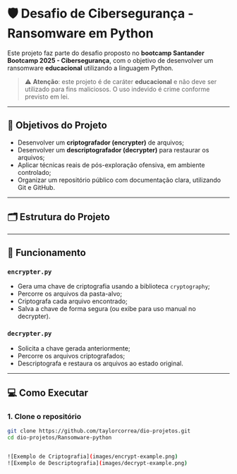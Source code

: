 # 🛡️ Desafio de Cibersegurança - Ransomware em Python

Este projeto faz parte do desafio proposto no **bootcamp Santander Bootcamp 2025 - Cibersegurança**, com o objetivo de desenvolver um ransomware **educacional** utilizando a linguagem Python.

> ⚠️ **Atenção**: este projeto é de caráter **educacional** e não deve ser utilizado para fins maliciosos. O uso indevido é crime conforme previsto em lei.

---

## 🎯 Objetivos do Projeto

- Desenvolver um **criptografador (encrypter)** de arquivos;
- Desenvolver um **descriptografador (decrypter)** para restaurar os arquivos;
- Aplicar técnicas reais de pós-exploração ofensiva, em ambiente controlado;
- Organizar um repositório público com documentação clara, utilizando Git e GitHub.

---

## 🗂️ Estrutura do Projeto


---

## 🔐 Funcionamento

### `encrypter.py`
- Gera uma chave de criptografia usando a biblioteca `cryptography`;
- Percorre os arquivos da pasta-alvo;
- Criptografa cada arquivo encontrado;
- Salva a chave de forma segura (ou exibe para uso manual no decrypter).

### `decrypter.py`
- Solicita a chave gerada anteriormente;
- Percorre os arquivos criptografados;
- Descriptografa e restaura os arquivos ao estado original.

---

## 💻 Como Executar

### 1. Clone o repositório
```bash
git clone https://github.com/taylorcorrea/dio-projetos.git
cd dio-projetos/Ransomware-python


![Exemplo de Criptografia](images/encrypt-example.png)
![Exemplo de Descriptografia](images/decrypt-example.png)
